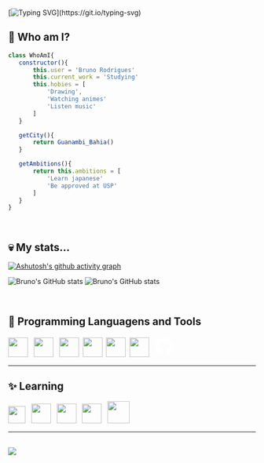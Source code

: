 <br>

[![Typing SVG](https://readme-typing-svg.herokuapp.com/?color=9BA4B5&size=35&center=true&vCenter=true&width=1000&lines=Hello,+World!)](https://git.io/typing-svg)

 ## 🤔 Who am I?

 ```javascript
class WhoAmI{
	constructor(){
		this.user = 'Bruno Rodrigues'
		this.current_work = 'Studying'
		this.hobies = [
			'Drawing',
			'Watching animes'
			'Listen music'
		]
	}

	getCity(){
		return Guanambi_Bahia()
	}

	getAmbitions(){
		return this.ambitions = [
			'Learn japanese'
			'Be approved at USP'
		]
	}
}

 ```
<br>

## 💀 My stats...

[![Ashutosh's github activity graph](https://github-readme-activity-graph.vercel.app/graph?username=bruno-rodrigues0&theme=react-dark&point=6394ff&hide_border=true&bg_color=0000)](https://github.com/ashutosh00710/github-readme-activity-graph)

<div display="inline-block">

![Bruno's GitHub stats](https://github-readme-stats.vercel.app/api?username=bruno-rodrigues0&show_icons=true&theme=radical&title_color=6394ff&hide_border=true&bg_color=0000&text_color=6394ff&card_width=400&ring_color=6394ff)
![Bruno's GitHub stats](https://github-readme-stats.vercel.app/api/top-langs/?username=bruno-rodrigues0&show_icons=true&theme=radical&title_color=6394ff&hide_border=true&bg_color=0000&text_color=6394ff&card_width=400&layout=compact)


</div>

<br>

 ## 🧠 Programming Languagens and Tools 

 <div display="inline-block">    
 <img src="https://cdn.jsdelivr.net/gh/devicons/devicon@latest/icons/c/c-plain.svg" width="40px""/> &nbsp;
 <img src="https://cdn.jsdelivr.net/gh/devicons/devicon@latest/icons/html5/html5-plain.svg" width="40px""/>  &nbsp;
 <img src="https://cdn.jsdelivr.net/gh/devicons/devicon@latest/icons/css3/css3-plain.svg" width="40px""/>&nbsp;
 <img src="https://cdn.jsdelivr.net/gh/devicons/devicon@latest/icons/vscode/vscode-original.svg" width="40px"/>&nbsp;
 <img src="https://cdn.jsdelivr.net/gh/devicons/devicon@latest/icons/figma/figma-original.svg" width= "40px"/>&nbsp;
 <img src="https://cdn.jsdelivr.net/gh/devicons/devicon@latest/icons/git/git-original.svg" width="40px"/>&nbsp;
<svg xmlns="http://www.w3.org/2000/svg" x="0px" y="0px" width="45px" height="43px" viewBox="0,0,256,256"
style="fill:#FFFFFF;">
<g fill="#ffffff" fill-rule="nonzero" stroke="none" stroke-width="1" stroke-linecap="butt" stroke-linejoin="miter" stroke-miterlimit="10" stroke-dasharray="" stroke-dashoffset="0" font-family="none" font-weight="none" font-size="none" text-anchor="none" style="mix-blend-mode: normal"><g transform="scale(10.66667,10.66667)"><path d="M10.9,2.1c-4.6,0.5 -8.3,4.2 -8.8,8.7c-0.6,5 2.5,9.3 6.9,10.7v-2.3c0,0 -0.4,0.1 -0.9,0.1c-1.4,0 -2,-1.2 -2.1,-1.9c-0.1,-0.4 -0.3,-0.7 -0.6,-1c-0.3,-0.1 -0.4,-0.1 -0.4,-0.2c0,-0.2 0.3,-0.2 0.4,-0.2c0.6,0 1.1,0.7 1.3,1c0.5,0.8 1.1,1 1.4,1c0.4,0 0.7,-0.1 0.9,-0.2c0.1,-0.7 0.4,-1.4 1,-1.8c-2.3,-0.5 -4,-1.8 -4,-4c0,-1.1 0.5,-2.2 1.2,-3c-0.1,-0.2 -0.2,-0.7 -0.2,-1.4c0,-0.4 0,-1 0.3,-1.6c0,0 1.4,0 2.8,1.3c0.5,-0.2 1.2,-0.3 1.9,-0.3c0.7,0 1.4,0.1 2,0.3c1.3,-1.3 2.8,-1.3 2.8,-1.3c0.2,0.6 0.2,1.2 0.2,1.6c0,0.8 -0.1,1.2 -0.2,1.4c0.7,0.8 1.2,1.8 1.2,3c0,2.2 -1.7,3.5 -4,4c0.6,0.5 1,1.4 1,2.3v3.3c4.1,-1.3 7,-5.1 7,-9.5c0,-6 -5.1,-10.7 -11.1,-10z"></path></g></g>
</svg>
          
          
          
 </div>  

 ---

## ✨ Learning

 <div display="inline-block">    
 <img src="https://cdn.jsdelivr.net/gh/devicons/devicon@latest/icons/javascript/javascript-plain.svg" width="35px""/> &nbsp;
 <img src="https://cdn.jsdelivr.net/gh/devicons/devicon@latest/icons/react/react-original.svg" width="40px"/> &nbsp;
 <img src="https://cdn.jsdelivr.net/gh/devicons/devicon@latest/icons/arduino/arduino-original.svg" width="40px"/> &nbsp;
 <img src="https://cdn.jsdelivr.net/gh/devicons/devicon@latest/icons/npm/npm-original-wordmark.svg" width="40px"/> &nbsp;
 <img src="https://cdn.jsdelivr.net/gh/devicons/devicon@latest/icons/nodejs/nodejs-plain-wordmark.svg" width="45px"/>
          
 </div>  

---

<br>
 <img src="https://capsule-render.vercel.app/api?type=waving&height=150&color=5ff&fontAlignY=73&reversal=true&section=footer" >
          

<!--
**bruno-rodrigues0/bruno-rodrigues0** is a ✨ _special_ ✨ repository because its `README.md` (this file) appears on your GitHub profile.

Here are some ideas to get you started:

- 🔭 I’m currently working on ...
- 🌱 I’m currently learning ...
- 👯 I’m looking to collaborate on ...
- 🤔 I’m looking for help with ...
- 💬 Ask me about ...
- 📫 How to reach me: ...
- 😄 Pronouns: ...
- ⚡ Fun fact: ...
-->
